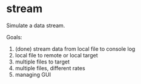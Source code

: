 # stream
Simulate a data stream.

Goals:
1. (done) stream data from local file to console log
2. local file to remote or local target
3. multiple files to target
4. multiple files, different rates 
5. managing GUI
